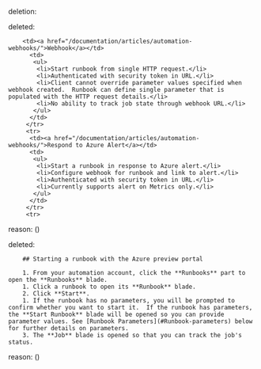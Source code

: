 deletion:

deleted:

		<td><a href="/documentation/articles/automation-webhooks/">Webhook</a></td>
		  <td>
		   <ul>
		    <li>Start runbook from single HTTP request.</li>
		    <li>Authenticated with security token in URL.</li>
		    <li>Client cannot override parameter values specified when webhook created.  Runbook can define single parameter that is populated with the HTTP request details.</li>
		    <li>No ability to track job state through webhook URL.</li>
		   </ul>
		  </td>
		 </tr>
		 <tr>
		  <td><a href="/documentation/articles/automation-webhooks/">Respond to Azure Alert</a></td>
		  <td>
		   <ul>
		    <li>Start a runbook in response to Azure alert.</li>
		    <li>Configure webhook for runbook and link to alert.</li>
		    <li>Authenticated with security token in URL.</li>
		    <li>Currently supports alert on Metrics only.</li>
		   </ul>
		  </td>
		 </tr>
		 <tr>

reason: ()

deleted:

		## Starting a runbook with the Azure preview portal
		
		1. From your automation account, click the **Runbooks** part to open the **Runbooks** blade.
		1. Click a runbook to open its **Runbook** blade.
		2. Click **Start**.
		1. If the runbook has no parameters, you will be prompted to confirm whether you want to start it.  If the runbook has parameters, the **Start Runbook** blade will be opened so you can provide parameter values. See [Runbook Parameters](#Runbook-parameters) below for further details on parameters.
		3. The **Job** blade is opened so that you can track the job's status.

reason: ()

